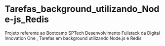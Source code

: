 # Tarefas_background_utilizando_Node-js_Redis
Projeto referente ao Bootcamp SPTech Desenvolvimento Fullstack da Digital Innovation One , Tarefas em background utilizando Node.js e Redis
